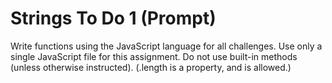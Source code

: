 # Strings To Do 1 (Prompt)
Write functions using the JavaScript language for all challenges. Use only a single JavaScript file for this assignment. Do not use built-in methods (unless otherwise instructed). (.length is a property, and is allowed.)